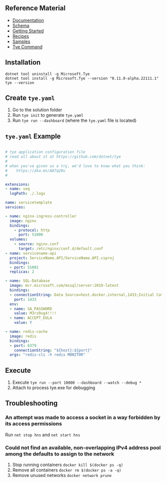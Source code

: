 ## Reference Material
- [Documentation](https://github.com/dotnet/tye/blob/main/docs/README.md)
- [Schema](https://github.com/dotnet/tye/blob/main/docs/reference/schema.md)
- [Getting Started](https://github.com/dotnet/tye/blob/main/docs/getting_started.md)
- [Recipes](https://github.com/dotnet/tye/tree/main/docs/recipes)
- [Samples](https://github.com/dotnet/tye/tree/main/samples)
- [Tye Command](https://github.com/dotnet/tye/blob/main/docs/reference/commandline/tye-run.md)

## Installation

```
dotnet tool uninstall -g Microsoft.Tye
dotnet tool install -g Microsoft.Tye --version "0.11.0-alpha.22111.1"
tye --version
```

## Create ```tye.yaml```

1. Go to the solution folder
2. Run ```tye init``` to generate ```tye.yaml```
3. Run ```tye run --dashboard``` (where the ```tye.yaml``` file is located)

## ```tye.yaml``` Example

```yaml

# tye application configuration file
# read all about it at https://github.com/dotnet/tye
#
# when you've given us a try, we'd love to know what you think:
#    https://aka.ms/AA7q20u
#

extensions:
- name: seq
  logPath: ./.logs

name: servicetemplate
services:

- name: nginx-ingress-controller
  image: nginx
  bindings:
    - protocol: http
      port: 51000
  volumes:
    - source: nginx.conf
      target: /etc/nginx/conf.d/default.conf
- name: servicename-api
  project: ServiceName.API/ServiceName.API.csproj
  bindings:
  - port: 51001
  replicas: 2

- name: SQL-Database
  image: mcr.microsoft.com/mssql/server:2019-latest
  bindings:
  - connectionString: Data Source=host.docker.internal,1433;Initial Catalog=ServiceDB;Persist Security Info=True;User ID=sa;Password=${env:SA_PASSWORD}
    port: 1433
  env:
  - name: SA_PASSWORD
    value: M3rz0ug4!!!!
  - name: ACCEPT_EULA
    value: Y

- name: redis-cache
  image: redis
  bindings:
  - port: 6379
    connectionString: "${host}:${port}"
  args: "redis-cli -h redis MONITOR"

```

## Execute

1. Execute ```tye run --port 10000 --dashboard --watch --debug *```
2. Attach to process tye.exe for debugging

## Troubleshooting

### An attempt was made to access a socket in a way forbidden by its access permissions
Run ```net stop hns``` and ```net start hns```

### Could not find an available, non-overlapping IPv4 address pool among the defaults to assign to the network
1. Stop running containers ```docker kill $(docker ps -q)```
2. Remove all containers ```docker rm $(docker ps -a -q)```
3. Remove unused networks ```docker network prune```
